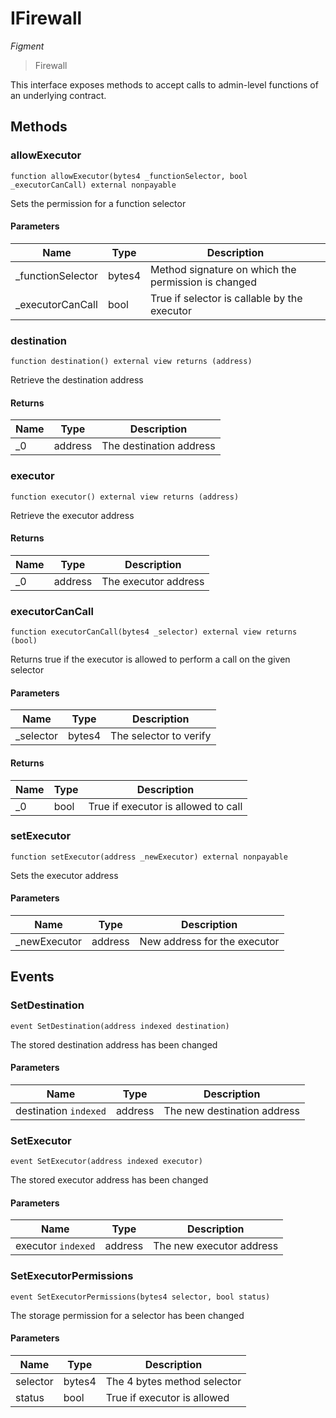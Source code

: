 # IFirewall

*Figment*

> Firewall

This interface exposes methods to accept calls to admin-level functions of an underlying contract.



## Methods

### allowExecutor

```solidity
function allowExecutor(bytes4 _functionSelector, bool _executorCanCall) external nonpayable
```

Sets the permission for a function selector



#### Parameters

| Name | Type | Description |
|---|---|---|
| _functionSelector | bytes4 | Method signature on which the permission is changed |
| _executorCanCall | bool | True if selector is callable by the executor |

### destination

```solidity
function destination() external view returns (address)
```

Retrieve the destination address




#### Returns

| Name | Type | Description |
|---|---|---|
| _0 | address | The destination address |

### executor

```solidity
function executor() external view returns (address)
```

Retrieve the executor address




#### Returns

| Name | Type | Description |
|---|---|---|
| _0 | address | The executor address |

### executorCanCall

```solidity
function executorCanCall(bytes4 _selector) external view returns (bool)
```

Returns true if the executor is allowed to perform a call on the given selector



#### Parameters

| Name | Type | Description |
|---|---|---|
| _selector | bytes4 | The selector to verify |

#### Returns

| Name | Type | Description |
|---|---|---|
| _0 | bool | True if executor is allowed to call |

### setExecutor

```solidity
function setExecutor(address _newExecutor) external nonpayable
```

Sets the executor address



#### Parameters

| Name | Type | Description |
|---|---|---|
| _newExecutor | address | New address for the executor |



## Events

### SetDestination

```solidity
event SetDestination(address indexed destination)
```

The stored destination address has been changed



#### Parameters

| Name | Type | Description |
|---|---|---|
| destination `indexed` | address | The new destination address |

### SetExecutor

```solidity
event SetExecutor(address indexed executor)
```

The stored executor address has been changed



#### Parameters

| Name | Type | Description |
|---|---|---|
| executor `indexed` | address | The new executor address |

### SetExecutorPermissions

```solidity
event SetExecutorPermissions(bytes4 selector, bool status)
```

The storage permission for a selector has been changed



#### Parameters

| Name | Type | Description |
|---|---|---|
| selector  | bytes4 | The 4 bytes method selector |
| status  | bool | True if executor is allowed |



